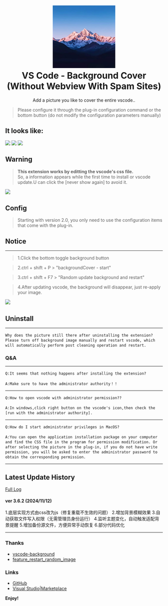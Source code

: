 <h1 align="center">
  <br>
    <img src="resources/background-cover.png" alt="logo" width="200">
  <br>
  VS Code - Background Cover (Without Webview With Spam Sites)
  <br>
</h1>

<p align="center">
Add a picture you like to cover the entire vscode..
<br/>
<a href="https://github.com/vscode-extension/vscode-background-cover">
</a>
</p>

> Please configure it through the plug-in configuration command or the bottom button (do not modify the configuration parameters manually)

## It looks like:
![](https://github.com/AShujiao/vscode-maxPlus/assets/14969576/df3089cd-d370-4b41-ac0b-777038dd6323)
![](https://github.com/AShujiao/vscode-maxPlus/assets/14969576/5533db3e-9a2b-46e5-a41d-df103141d0cd)
![](https://github.com/AShujiao/vscode-maxPlus/assets/14969576/20172d72-5384-4bfe-bceb-ec582cfb1698)

## Warning

> **This extension works by editting the vscode's css file.**  
> So, a information appears while the first time to install or vscode update.U can click the [never show again] to avoid it.

![](https://user-images.githubusercontent.com/14969576/47090529-b1b0b080-d255-11e8-8812-d541cb1c3852.png)


## Config

> Starting with version 2.0, you only need to use the configuration items that come with the plug-in.

## Notice
---

>1.Click the bottom toggle background button

>2.ctrl + shift + P  >  "backgroundCover - start" 

>3.ctrl + shift + F7 >  "Random update background and restart"

>4.After updating vscode, the background will disappear, just re-apply your image.  

![](https://user-images.githubusercontent.com/14969576/58956744-b076c880-87d1-11e9-8552-7a9f93eaf3b4.jpg)


## Uninstall
---
    Why does the picture still there after uninstalling the extension?  
    Please turn off background image manually and restart vscode, which will automatically perform post cleaning operation and restart.
    

### Q&A

---

    Q:It seems that nothing happens after installing the extension?

    A:Make sure to have the administrator authority！！

---

    Q:How to open vscode with administrator permission??

    A:In windows,click right button on the vscode's icon,then check the [run with the administrator authority].

---

    Q:How do I start administrator privileges in MacOS?

    A:You can open the application installation package on your computer and find the CSS file in the program for permission modification. Or after selecting the picture in the plug-in, if you do not have write permission, you will be asked to enter the administrator password to obtain the corresponding permission.

---

## Latest Update History
[Full Log](https://github.com/vscode-extension/vscode-background-cover/blob/master/CHANGELOG.md)

#### ver 3.6.2 (2024/11/12)

  1.底层实现方式由css改为js（修复重载不生效的问题）
  2.增加背景模糊效果
  3.自动获取文件写入权限（无需管理员身份运行）
  4.监听主题变化，自动触发适配背景提醒
  5.增加备份源文件，方便异常手动恢复
  6.部分代码优化

---
### Thanks

* [vscode-background](https://github.com/shalldie/vscode-background)
* [feature_restart_random_image](https://github.com/AShujiao/vscode-background-cover/pull/2)

### Links

* [GitHub](https://github.com/Paper-Folding/vscode-background-cover)
* [Visual Studio|Marketplace](https://marketplace.visualstudio.com/items?itemName=PaperFolding.vscode-background-cover-lite)

**Enjoy!**
